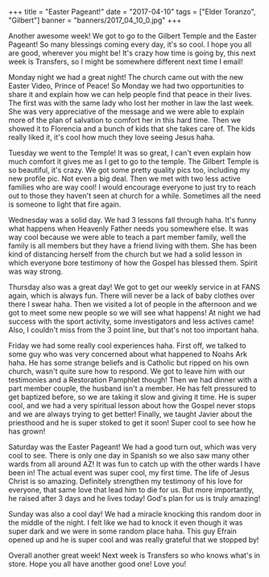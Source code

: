 +++
title = "Easter Pageant!"
date = "2017-04-10"
tags = ["Elder Toranzo", "Gilbert"]
banner = "banners/2017_04_10_0.jpg"
+++

Another awesome week! We got to go to the Gilbert Temple and the
Easter Pageant! So many blessings coming every day, it's so cool. I
hope you all are good, wherever you might be! It's crazy how time is
going by, this next week is Transfers, so I might be somewhere
different next time I email!

Monday night we had a great night! The church came out with the new
Easter Video, Prince of Peace! So Monday we had two opportunities to
share it and explain how we can help people find that peace in their
lives. The first was with the same lady who lost her mother in law the
last week. She was very appreciative of the message and we were able
to explain more of the plan of salvation to comfort her in this hard
time. Then we showed it to Florencia and a bunch of kids that she
takes care of. The kids really liked it, it's cool how much they love
seeing Jesus haha.

Tuesday we went to the Temple! It was so great, I can't even explain
how much comfort it gives me as I get to go to the temple. The Gilbert
Temple is so beautiful, it's crazy. We got some pretty quality pics
too, including my new profile pic. Not even a big deal. Then we met
with two less active families who are way cool! I would encourage
everyone to just try to reach out to those they haven't seen at church
for a while. Sometimes all the need is someone to light that fire
again.

Wednesday was a solid day. We had 3 lessons fall through haha. It's
funny what happens when Heavenly Father needs you somewhere else. It
was way cool because we were able to teach a part member family, well
the family is all members but they have a friend living with them. She
has been kind of distancing herself from the church but we had a solid
lesson in which everyone bore testimony of how the Gospel has blessed
them. Spirit was way strong.

Thursday also was a great day! We got to get our weekly service in at
FANS again, which is always fun. There will never be a lack of baby
clothes over there I swear haha. Then we visited a lot of people in
the afternoon and we got to meet some new people so we will see what
happens! At night we had success with the sport activity, some
investigators and less actives came! Also, I couldn't miss from the 3
point line, but that's not too important haha.

Friday we had some really cool experiences haha. First off, we talked
to some guy who was very concerned about what happened to Noahs Ark
haha. He has some strange beliefs and is Catholic but ripped on his
own church, wasn't quite sure how to respond. We got to leave him with
our testimonies and a Restoration Pamphlet though! Then we had dinner
with a part member couple, the husband isn't a member. He has felt
pressured to get baptized before, so we are taking it slow and giving
it time. He is super cool, and we had a very spiritual lesson about
how the Gospel never stops and we are always trying to get better!
Finally, we taught Javier about the priesthood and he is super stoked
to get it soon! Super cool to see how he has grown!

Saturday was the Easter Pageant! We had a good turn out, which was
very cool to see. There is only one day in Spanish so we also saw many
other wards from all around AZ! It was fun to catch up with the other
wards I have been in! The actual event was super cool, my first time.
The life of Jesus Christ is so amazing. Definitely strengthen my
testimony of his love for everyone, that same love that lead him to
die for us. But more importantly, he raised after 3 days and he lives
today! God's plan for us is truly amazing!

Sunday was also a cool day! We had a miracle knocking this random door
in the middle of the night. I felt like we had to knock it even though
it was super dark and we were in some random place haha. This guy
Efrain opened up and he is super cool and was really grateful that we
stopped by!

Overall another great week! Next week is Transfers so who knows what's
in store. Hope you all have another good one! Love you!

